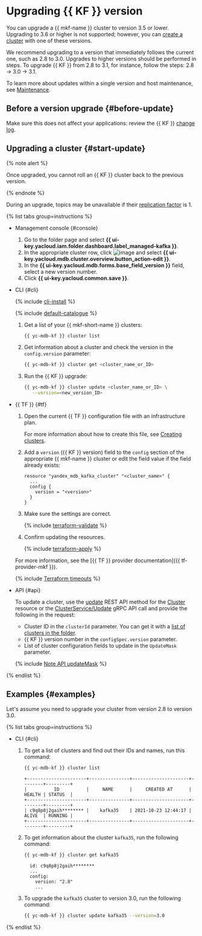 # Upgrading {{ KF }} version

You can upgrade a {{ mkf-name }} cluster to version 3.5 or lower. Upgrading to 3.6 or higher is not supported; however, you can [create a cluster](cluster-create.md#higher-version) with one of these versions.

We recommend upgrading to a version that immediately follows the current one, such as 2.8 to 3.0. Upgrades to higher versions should be performed in steps. To upgrade {{ KF }} from 2.8 to 3.1, for instance, follow the steps: 2.8 → 3.0 → 3.1.

To learn more about updates within a single version and host maintenance, see [Maintenance](../concepts/maintenance.md).

## Before a version upgrade {#before-update}

Make sure this does not affect your applications: review the {{ KF }} [change log](https://kafka.apache.org/downloads).

## Upgrading a cluster {#start-update}

{% note alert %}

Once upgraded, you cannot roll an {{ KF }} cluster back to the previous version.

{% endnote %}

During an upgrade, topics may be unavailable if their [replication factor](../concepts/settings-list.md#settings-topic-replication-factor) is 1.

{% list tabs group=instructions %}

- Management console {#console}

   1. Go to the folder page and select **{{ ui-key.yacloud.iam.folder.dashboard.label_managed-kafka }}**.
   1. In the appropriate cluster row, click ![image](../../_assets/console-icons/ellipsis.svg) and select **{{ ui-key.yacloud.mdb.cluster.overview.button_action-edit }}**.
   1. In the **{{ ui-key.yacloud.mdb.forms.base_field_version }}** field, select a new version number.
   1. Click **{{ ui-key.yacloud.common.save }}**.

- CLI {#cli}

   {% include [cli-install](../../_includes/cli-install.md) %}

   {% include [default-catalogue](../../_includes/default-catalogue.md) %}

   1. Get a list of your {{ mkf-short-name }} clusters:

      ```bash
      {{ yc-mdb-kf }} cluster list
      ```

   1. Get information about a cluster and check the version in the `config.version` parameter:

      ```bash
      {{ yc-mdb-kf }} cluster get <cluster_name_or_ID>
      ```

   1. Run the {{ KF }} upgrade:

      ```bash
      {{ yc-mdb-kf }} cluster update <cluster_name_or_ID> \
         --version=<new_version_ID>
      ```

- {{ TF }} {#tf}

   1. Open the current {{ TF }} configuration file with an infrastructure plan.

      For more information about how to create this file, see [Creating clusters](cluster-create.md).

   1. Add a `version` ({{ KF }} version) field to the `config` section of the appropriate {{ mkf-name }} cluster or edit the field value if the field already exists:

      ```hcl
      resource "yandex_mdb_kafka_cluster" "<cluster_name>" {
        ...
        config {
          version = "<version>"
        }
      }
      ```

   1. Make sure the settings are correct.

      {% include [terraform-validate](../../_includes/mdb/terraform/validate.md) %}

   1. Confirm updating the resources.

      {% include [terraform-apply](../../_includes/mdb/terraform/apply.md) %}

   For more information, see the [{{ TF }} provider documentation]({{ tf-provider-mkf }}).

   {% include [Terraform timeouts](../../_includes/mdb/mkf/terraform/cluster-timeouts.md) %}

- API {#api}

   To update a cluster, use the [update](../api-ref/Cluster/update.md) REST API method for the [Cluster](../api-ref/Cluster/index.md) resource or the [ClusterService/Update](../api-ref/grpc/cluster_service.md#Update) gRPC API call and provide the following in the request:

   * Cluster ID in the `clusterId` parameter. You can get it with a [list of clusters in the folder](./cluster-list.md#list-clusters).
   * {{ KF }} version number in the `configSpec.version` parameter.
   * List of cluster configuration fields to update in the `UpdateMask` parameter.

   {% include [Note API updateMask](../../_includes/note-api-updatemask.md) %}

{% endlist %}

## Examples {#examples}

Let's assume you need to upgrade your cluster from version 2.8 to version 3.0.

{% list tabs group=instructions %}

- CLI {#cli}

   1. To get a list of clusters and find out their IDs and names, run this command:

      ```bash
      {{ yc-mdb-kf }} cluster list
      ```

      ```text
      +----------------------+---------------+---------------------+--------+---------+
      |          ID          |     NAME      |     CREATED AT      | HEALTH | STATUS  |
      +----------------------+---------------+---------------------+--------+---------+
      | c9q8p8j2gaih******** |    kafka35    | 2021-10-23 12:44:17 | ALIVE  | RUNNING |
      +----------------------+---------------+---------------------+--------+---------+
      ```

   1. To get information about the cluster `kafka35`, run the following command:

      ```bash
      {{ yc-mdb-kf }} cluster get kafka35
      ```

      ```text
        id: c9q8p8j2gaih********
        ...
        config:
          version: "2.8"
          ...
      ```

   1. To upgrade the `kafka35` cluster to version 3.0, run the following command:

      ```bash
      {{ yc-mdb-kf }} cluster update kafka35 --version=3.0
      ```

{% endlist %}
